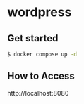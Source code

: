# wordpress

## Get started

```bash
$ docker compose up -d
```

## How to Access

http://localhost:8080
